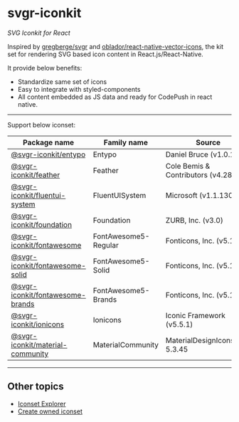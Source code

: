 # svgr-iconkit
_SVG Iconkit for React_


Inspired by [gregberge/svgr](https://github.com/gregberge/svgr) and [oblador/react-native-vector-icons](https://github.com/oblador/react-native-vector-icons), the kit set for rendering SVG based icon content in React.js/React-Native.

It provide below benefits:
- Standardize same set of icons
- Easy to integrate with styled-components
- All content embedded as JS data and ready for CodePush in react native.


---

Support below iconset:


| Package name | Family name | Source | 
| --- | --- | --- | 
| [@svgr-iconkit/entypo](/packages/ext-entypo) | Entypo | Daniel Bruce (v1.0.1) |
| [@svgr-iconkit/feather](/packages/ext-feather) | Feather | Cole Bemis & Contributors (v4.28.0) |
| [@svgr-iconkit/fluentui-system](/packages/ext-fluentui-system) | FluentUISystem | Microsoft (v1.1.130) |
| [@svgr-iconkit/foundation](/packages/ext-foundation) | Foundation | ZURB, Inc. (v3.0) |
| [@svgr-iconkit/fontawesome](/packages/ext-fontawesome) | FontAwesome5-Regular | Fonticons, Inc. (v5.13.0) |
| [@svgr-iconkit/fontawesome-solid](/packages/ext-fontawesome-solid) | FontAwesome5-Solid | Fonticons, Inc. (v5.13.0) |
| [@svgr-iconkit/fontawesome-brands](/packages/ext-fontawesome-brands) | FontAwesome5-Brands | Fonticons, Inc. (v5.13.0) |
| [@svgr-iconkit/ionicons](/packages/ext-ionicons) | Ionicons | Iconic Framework (v5.5.1) |
| [@svgr-iconkit/material-community](/packages/ext-material-community) | MaterialCommunity | MaterialDesignIcons.com 5.3.45 |


---
## Other topics

- [Iconset Explorer](https://svgr-iconkit.dpdw.dev/explorer/)
- [Create owned iconset](/docs/CreateOwnedIconset.md)
